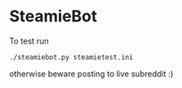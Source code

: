 # SteamieBot
To test run

```
./steamiebot.py steamietest.ini
```

otherwise beware posting to live subreddit :)
